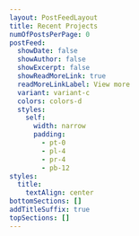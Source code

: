 ```yaml
---
layout: PostFeedLayout
title: Recent Projects
numOfPostsPerPage: 0
postFeed:
  showDate: false
  showAuthor: false
  showExcerpt: false
  showReadMoreLink: true
  readMoreLinkLabel: View more
  variant: variant-c
  colors: colors-d
  styles:
    self:
      width: narrow
      padding:
        - pt-0
        - pl-4
        - pr-4
        - pb-12
styles:
  title:
    textAlign: center
bottomSections: []
addTitleSuffix: true
topSections: []
---
```

